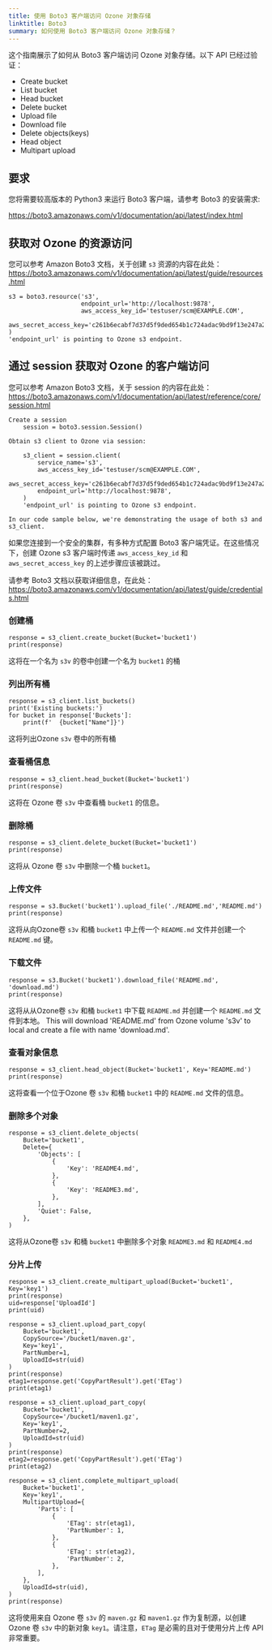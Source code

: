 ```yaml
---
title: 使用 Boto3 客户端访问 Ozone 对象存储
linktitle: Boto3
summary: 如何使用 Boto3 客户端访问 Ozone 对象存储？
---
```

<!---
  Licensed to the Apache Software Foundation (ASF) under one or more
  contributor license agreements.  See the NOTICE file distributed with
  this work for additional information regarding copyright ownership.
  The ASF licenses this file to You under the Apache License, Version 2.0
  (the "License"); you may not use this file except in compliance with
  the License.  You may obtain a copy of the License at

      http://www.apache.org/licenses/LICENSE-2.0

  Unless required by applicable law or agreed to in writing, software
  distributed under the License is distributed on an "AS IS" BASIS,
  WITHOUT WARRANTIES OR CONDITIONS OF ANY KIND, either express or implied.
  See the License for the specific language governing permissions and
  limitations under the License.
-->

这个指南展示了如何从 Boto3 客户端访问 Ozone 对象存储。以下 API 已经过验证：

- Create bucket
- List bucket
- Head bucket
- Delete bucket
- Upload file
- Download file
- Delete objects(keys)
- Head object
- Multipart upload


## 要求

您将需要较高版本的 Python3 来运行 Boto3 客户端，请参考 Boto3 的安装需求:

https://boto3.amazonaws.com/v1/documentation/api/latest/index.html

## 获取对 Ozone 的资源访问
您可以参考 Amazon Boto3 文档，关于创建 `s3` 资源的内容在此处：
https://boto3.amazonaws.com/v1/documentation/api/latest/guide/resources.html

    s3 = boto3.resource('s3',
                        endpoint_url='http://localhost:9878',
                        aws_access_key_id='testuser/scm@EXAMPLE.COM',
                        aws_secret_access_key='c261b6ecabf7d37d5f9ded654b1c724adac9bd9f13e247a235e567e8296d2999'
    )    
    'endpoint_url' is pointing to Ozone s3 endpoint.


## 通过 session 获取对 Ozone 的客户端访问
您可以参考 Amazon Boto3 文档，关于 session 的内容在此处：
https://boto3.amazonaws.com/v1/documentation/api/latest/reference/core/session.html

    Create a session
        session = boto3.session.Session()

    Obtain s3 client to Ozone via session:

        s3_client = session.client(
            service_name='s3',
            aws_access_key_id='testuser/scm@EXAMPLE.COM',
            aws_secret_access_key='c261b6ecabf7d37d5f9ded654b1c724adac9bd9f13e247a235e567e8296d2999',
            endpoint_url='http://localhost:9878',
        )
        'endpoint_url' is pointing to Ozone s3 endpoint.

    In our code sample below, we're demonstrating the usage of both s3 and s3_client.

如果您连接到一个安全的集群，有多种方式配置 Boto3 客户端凭证。在这些情况下，创建 Ozone s3 客户端时传递 `aws_access_key_id` 和 `aws_secret_access_key` 的上述步骤应该被跳过。

请参考 Boto3 文档以获取详细信息，在此处：
https://boto3.amazonaws.com/v1/documentation/api/latest/guide/credentials.html


### 创建桶
    response = s3_client.create_bucket(Bucket='bucket1')
    print(response)

这将在一个名为 `s3v` 的卷中创建一个名为 `bucket1` 的桶

### 列出所有桶
    response = s3_client.list_buckets()
    print('Existing buckets:')
    for bucket in response['Buckets']:
        print(f'  {bucket["Name"]}')

这将列出Ozone `s3v` 卷中的所有桶

### 查看桶信息
    response = s3_client.head_bucket(Bucket='bucket1')
    print(response)

这将在 Ozone 卷 `s3v` 中查看桶 `bucket1` 的信息。

### 删除桶
    response = s3_client.delete_bucket(Bucket='bucket1')
    print(response)

这将从 Ozone 卷 `s3v` 中删除一个桶 `bucket1`。

### 上传文件
    response = s3.Bucket('bucket1').upload_file('./README.md','README.md')
    print(response)

这将从向Ozone卷 `s3v` 和桶 `bucket1` 中上传一个 `README.md` 文件并创建一个 `README.md` 键。

### 下载文件
    response = s3.Bucket('bucket1').download_file('README.md', 'download.md')
    print(response)

这将从从Ozone卷 `s3v` 和桶 `bucket1` 中下载 `README.md` 并创建一个 `README.md` 文件到本地。
This will download 'README.md' from Ozone volume 's3v' to local and create a file with name 'download.md'.

### 查看对象信息
    response = s3_client.head_object(Bucket='bucket1', Key='README.md')
    print(response)

这将查看一个位于Ozone 卷 `s3v` 和桶 `bucket1` 中的 `README.md` 文件的信息。

### 删除多个对象
    response = s3_client.delete_objects(
        Bucket='bucket1',
        Delete={
            'Objects': [
                {
                    'Key': 'README4.md',
                },
                {
                    'Key': 'README3.md',
                },
            ],
            'Quiet': False,
        },
    )

这将从Ozone卷 `s3v` 和桶 `bucket1` 中删除多个对象 `README3.md` 和 `README4.md`

### 分片上传
    response = s3_client.create_multipart_upload(Bucket='bucket1', Key='key1')
    print(response)
    uid=response['UploadId']
    print(uid)

    response = s3_client.upload_part_copy(
        Bucket='bucket1',
        CopySource='/bucket1/maven.gz',
        Key='key1',
        PartNumber=1,
        UploadId=str(uid)
    )
    print(response)
    etag1=response.get('CopyPartResult').get('ETag')
    print(etag1)

    response = s3_client.upload_part_copy(
        Bucket='bucket1',
        CopySource='/bucket1/maven1.gz',
        Key='key1',
        PartNumber=2,
        UploadId=str(uid)
    )
    print(response)
    etag2=response.get('CopyPartResult').get('ETag')
    print(etag2)

    response = s3_client.complete_multipart_upload(
        Bucket='bucket1',
        Key='key1',
        MultipartUpload={
            'Parts': [
                {
                    'ETag': str(etag1),
                    'PartNumber': 1,
                },
                {
                    'ETag': str(etag2),
                    'PartNumber': 2,
                },
            ],
        },
        UploadId=str(uid),
    )
    print(response)

这将使用来自 Ozone 卷 `s3v` 的 `maven.gz` 和 `maven1.gz` 作为复制源，以创建 Ozone 卷 `s3v` 中的新对象 `key1`。请注意，`ETag` 是必需的且对于使用分片上传 API 非常重要。
